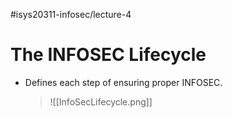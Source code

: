 #isys20311-infosec/lecture-4 
# The INFOSEC Lifecycle

- Defines each step of ensuring proper INFOSEC.
	>![[InfoSecLifecycle.png]]